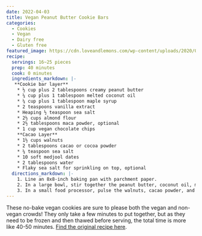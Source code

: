 ```yaml
---
date: 2022-04-03
title: Vegan Peanut Butter Cookie Bars
categories:
  - Cookies
  - Vegan
  - Dairy free
  - Gluten free
featured_image: https://cdn.loveandlemons.com/wp-content/uploads/2020/02/vegan-desserts-580x580.jpg
recipe:
  servings: 16~25 pieces
  prep: 40 minutes
  cook: 0 minutes
  ingredients_markdown: |-
   **Cookie bar layer**
    * ½ cup plus 2 tablespoons creamy peanut butter
    * ¼ cup plus 1 tablespoon melted coconut oil
    * ¼ cup plus 1 tablespoon maple syrup
    * 2 teaspoons vanilla extract
    * Heaping ½ teaspoon sea salt
    * 2½ cups almond flour
    * 2½ tablespoons maca powder, optional
    * 1 cup vegan chocolate chips
    **Cacao Layer**
    * 1½ cups walnuts
    * 2 tablespoons cacao or cocoa powder
    * ¼ teaspoon sea salt
    * 10 soft medjool dates
    * 2 tablespoons water    
    * Flaky sea salt for sprinkling on top, optional
  directions_markdown: |-
    1. Line an 8x8-inch baking pan with parchment paper.
    2. In a large bowl, stir together the peanut butter, coconut oil, maple syrup, vanilla, and salt until combined. Add the almond flour and maca, if using, and stir to combine (the mixture will be thick). Fold in the chocolate chips and press into the pan. Place in the freezer so that it firms up a bit while making the next layer.
    3. In a small food processor, pulse the walnuts, cacao powder, and sea salt until the walnuts are well chopped. Add the dates and pulse to combine, adding 2 tablespoons water if the blade gets stuck. Process until smooth, then spread onto the cookie layer. Sprinkle with sea salt if desired. Freeze for 30 minutes (this will help them firm up, making them easier to cut). Remove and slice into bars. Store remaining bars in the fridge.
---
```

These no-bake vegan cookies are sure to please both the vegan and non-vegan crowds! They only take a few minutes to put together, but as they need to be frozen and then thawed before serving, the total time is more like 40-50 minutes.
[Find the original recipe here](https://www.loveandlemons.com/vegan-desserts/#wprm-recipe-container-44704).
